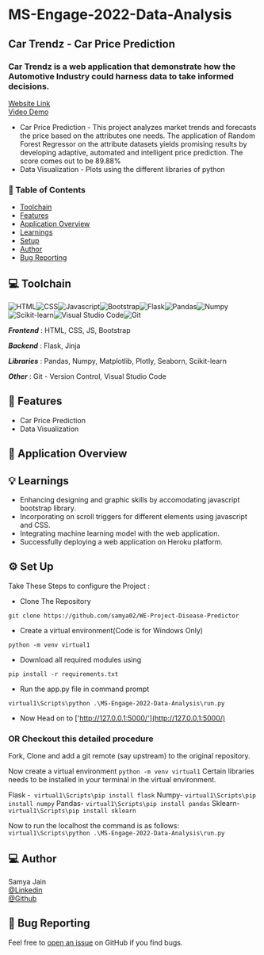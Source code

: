 # MS-Engage-2022-Data-Analysis

## Car Trendz - Car Price Prediction
### Car Trendz is a web application that demonstrate how the Automotive Industry could harness data to take informed decisions.
[Website Link](https://ms-engage-2022-data-analysis.herokuapp.com/)<br>
[Video Demo](https://www.youtube.com/watch?v=jvHa37Ww3Zo)
* Car Price Prediction - This project analyzes market trends and forecasts the price based on the attributes one needs. The application of Random Forest Regressor on the attribute datasets yields promising results by developing adaptive, automated and intelligent price prediction. The score comes out to be 89.88%
* Data Visualization - Plots using the different libraries of python

### 📌 Table of Contents
* [Toolchain](#toolchain)
* [Features](#features)
* [Application Overview](#overview)
* [Learnings](#learning)
* [Setup](#setup)
* [Author](#authors)
* [Bug Reporting](#bug)


<a id="toolchain"></a>
## 💻 Toolchain

<img alt="HTML" src="https://img.shields.io/badge/html5-%23E34F26.svg?style=for-the-badge&logo=html5&logoColor=white"/><img alt="CSS" src="https://img.shields.io/badge/css3-%231572B6.svg?style=for-the-badge&logo=css3&logoColor=white"/><img alt="Javascript" src="https://img.shields.io/badge/javascript-%23323330.svg?style=for-the-badge&logo=javascript&logoColor=%23F7DF1E"/><img alt="Bootstrap" src="https://img.shields.io/badge/bootstrap-%23563D7C.svg?style=for-the-badge&logo=bootstrap&logoColor=white"/><img alt="Flask" src="https://img.shields.io/badge/flask-%23000.svg?style=for-the-badge&logo=flask&logoColor=white"/><img alt="Pandas" src="https://img.shields.io/badge/pandas-%23150458.svg?style=for-the-badge&logo=pandas&logoColor=white" /><img alt="Numpy" src="https://img.shields.io/badge/numpy-%23013243.svg?style=for-the-badge&logo=numpy&logoColor=white" /><img alt="Scikit-learn" src="https://img.shields.io/badge/scikit--learn-%23F7931E.svg?style=for-the-badge&logo=scikit-learn&logoColor=white" /><img alt="Visual Studio Code" src="https://img.shields.io/badge/VisualStudioCode-0078d7.svg?style=for-the-badge&logo=visual-studio-code&logoColor=white"/><img alt="Git" src="https://img.shields.io/badge/git-%23F05033.svg?style=for-the-badge&logo=git&logoColor=white"/>

***Frontend*** : HTML, CSS, JS, Bootstrap

***Backend*** : Flask, Jinja

***Libraries*** : Pandas, Numpy, Matplotlib, Plotly, Seaborn, Scikit-learn

***Other*** : Git - Version Control, Visual Studio Code


<a id="features"></a>
## 🚀 Features
- Car Price Prediction
- Data Visualization

<a id="overview"></a>
## 📖 Application Overview
<!-- ### Home Page
![Website Image](flaskblog/static/img/main.png?raw=true "Title")
### About Page 
![Website Image](flaskblog/static/img/about.png?raw=true "Title")
### Manoeuvre Page 
![Website Image](flaskblog/static/img/prevention.png?raw=true "Title")
### Bulletin Page 
![Website Image](flaskblog/static/img/news.png?raw=true "Title")
<!-- ### Register Page 
![Website Image](flaskblog/static/img/register.png?raw=true "Title")
### Login Page
![Website Image](flaskblog/static/img/login.png?raw=true "Title") 
### Checkup Page 
![Website Image](flaskblog/static/img/checkup.png?raw=true "Title")
### Diagnosed Disease 
![Website Image](flaskblog/static/img/diagnosis.png?raw=true "Title")
### User Helpguide
![Website Image](flaskblog/static/img/guide.png?raw=true "Title")
### Terms and condition Page 
![Website Image](flaskblog/static/img/terms.png?raw=true "Title") 
### FAQ Page 
![Website Image](flaskblog/static/img/faq.png?raw=true "Title")
### Emergency Helpline Numbers
![Website Image](flaskblog/static/img/number.png?raw=true "Title") -->

<a id="learning"></a>
## 💡 Learnings
- Enhancing designing and graphic skills by accomodating javascript bootstrap library.
- Incorporating on scroll triggers for different elements using javascript and CSS.
- Integrating machine learning model with the web application.
- Successfully deploying a web application on Heroku platform.


<a id="setup"></a>
## ⚙️ Set Up

Take These Steps to configure the Project :

* Clone The Repository
```
git clone https://github.com/samya02/WE-Project-Disease-Predictor
```

* Create a virtual environment(Code is for Windows Only)
```
python -m venv virtual1
```

* Download all required modules using
```
pip install -r requirements.txt
```

*  Run the app.py file in command prompt 
```
virtual1\Scripts\python .\MS-Engage-2022-Data-Analysis\run.py
```
* Now Head on to ['http://127.0.0.1:5000/'](http://127.0.0.1:5000/)

### OR Checkout this detailed procedure

Fork, Clone and add a git remote (say upstream) to the original repository.

Now create a virtual environment ```python -m venv virtual1```
Certain libraries needs to be installed in your terminal in the virtual environment.

Flask -``` virtual1\Scripts\pip install flask```
Numpy- ```virtual1\Scripts\pip install numpy```
Pandas- ```virtual1\Scripts\pip install pandas```
Sklearn- ```virtual1\Scripts\pip install sklearn```

Now to run the localhost the command is as follows: ```virtual1\Scripts\python .\MS-Engage-2022-Data-Analysis\run.py```


<a id="authors"></a>
## 💻 Author

Samya Jain<br>
[@Linkedin](https://www.linkedin.com/in/samya-jain-a68443204)
<br>
[@Github](https://github.com/samya02)
<br>

<a id="bug"></a>
## 🐛 Bug Reporting
Feel free to [open an issue](https://github.com/samya02/WE-Project-Disease-Predictor/issues) on GitHub if you find bugs.

